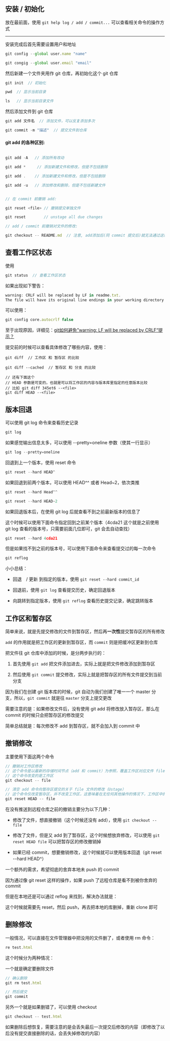 ## 安装 / 初始化

放在最前面，使用 ```git help log / add / commit...``` 可以查看相关命令的操作方式

----

安装完成后首先需要设置用户和地址

```js
git config --global user.name "name"

git congig --global user.email "email"
```

然后新建一个文件夹用作 git 仓库，再初始化这个 git 仓库

```js
git init  // 初始化

pwd  // 显示当前目录

ls   // 显示当前目录文件
``` 

然后添加文件到 git 仓库

```js
git add 文件名  // 添加文件，可以反复添加多次

git commit -m "描述"  // 提交文件到仓库
```


#### git add 的各种区别:

```js

git add -A   // 添加所有改动

git add *     // 添加新建文件和修改，但是不包括删除

git add .    // 添加新建文件和修改，但是不包括删除

git add -u   // 添加修改和删除，但是不包括新建文件


// 在 commit 前撤销 add:

git reset <file> // 撤销提交单独文件

git reset        // unstage all due changes

// add / commit 前撤销对文件的修改:

git checkout -- README.md  // 注意, add添加后(同 commit 提交后)就无法通过这种方式撤销修改

```




## 查看工作区状态

使用

```js
git status  // 查看工作区状态
```

如果出现如下警告：

```js
warning: CRLF will be replaced by LF in readme.txt.
The file will have its original line endings in your working directory.
```

可以使用：

```js
git config core.autocrlf false
```

至于出现原因，详细见：[git如何避免”warning: LF will be replaced by CRLF“提示？](https://www.zhihu.com/question/50862500)

提交前的时候可以查看具体修改了哪些内容，使用：

```
git diff  // 工作区 和 暂存区 的比较

git diff --cached  // 暂存区 和 分支 的比较

// 还有下面这个
// HEAD 参数是可变的，也就是可以将工作区的内容与版本库里指定的任意版本比较
// 比如 git diff 345et6 --<file>
git diff HEAD --<file>  
```


## 版本回退

可以使用 git log 命令来查看历史记录

```js
git log
```

如果感觉输出信息太多，可以使用 --pretty=oneline 参数（使其一行显示）

```js
git log --pretty=oneline
```

回退到上一个版本，使用 reset 命令

```js
git reset --hard HEAD^
```

如果回退到前两个版本，可以使用 HEAD^^ 或者 Head~2，依次类推

```js
git reset --hard Head^^

git reset --hard HEAD~2
```

如果回退版本后，在使用 git log 后就查看不到之前最新版本的信息了

这个时候可以使用下面命令指定回到之前某个版本（4cda21 这个就是之前使用 git log 查看的版本号，只需要前面几位即可，git 会去自动查找）

```js
git reset --hard 4cda21
```

但是如果找不到之前的版本号，可以使用下面命令来查看提交过的每一次命令

```js
git reflog
```

小小总结：

* 回退　/ 更新 到指定的版本，使用 ```git reset --hard commit_id```

* 回退前，使用 ```git log``` 查看提交历史，确定回退版本

* 向跳转到指定版本，使用 ```git reflog``` 查看历史提交记录，确定跳转版本



## 工作区和暂存区

简单来说，就是先提交修改的文件到暂存区，然后再**一次性**提交暂存区的所有修改

```add``` 的作用就是把工作区的更新到暂存区，而 ```commit``` 则是把缓冲区更新到仓库

把文件往 git 仓库中添加的时候，是分两步执行的：

1. 首先使用 ```git add``` 把文件添加进去，实际上就是把文件修改添加到暂存区

2. 然后使用 ```git commit``` 提交修改，实际上就是把暂存区的所有文件提交到当前分支

因为我们在创建 git 版本库的时候，git 自动为我们创建了唯一一个 master 分支，所以，```git commit``` 就是往 ```master``` 分支上提交更改

需要注意的是：如果修改文件后，没有使用 git add 将修改放入暂存区，那么在 commit 的时候只会把暂存区的修改提交

简单总结就是：每次修改不 add 到暂存区，就不会加入到 commit 中



## 撤销修改

主要使用下面这两个命令

```js
// 撤销对工作区修改
// 这个命令是以最新的存储时间节点（add 和 commit）为参照，覆盖工作区对应文件 file
// 这个命令改变的是工作区
git checkout -- file

// 清空 add 命令向暂存区提交的关于 file 文件的修改（Ustage）
// 这个命令仅改变暂存区，并不改变工作区，这意味着在无任何其他操作的情况下，工作区中的实际文件同该命令运行之前无任何变化
git reset HEAD -- file
```

在没有推送到远程仓库之前的撤销主要分为以下几种：

* 修改了文件，想直接撤销（这个时候还没有 add），使用 ```git checkout -- file```

* 修改了文件，但是又 add 到了暂存区，这个时候想放弃修改，可以使用 ```git reset HEAD file``` 可以把暂存区的修改撤销掉

* 如果已经 commit，想要撤销修改，这个时候就可以使用版本回退（git reset --hard HEAD^）

一个额外的需求，希望彻底的舍弃本地未 push 的 commit

因为通过像 git reset 这样的操作，如果 push 了远程仓库是看不到被你舍弃的 commit

但是在本地还是可以通过 reflog 来找到，解决办法就是：

这个时候就需要先 reset，然后 push，再去把本地的库删掉，重新 clone 即可


## 删除修改

一般情况，可以直接在文件管理器中把没用的文件删了，或者使用 rm 命令：

```js
re test.html
```

这个时候分为两种情况：

一个就是确定要删除文件

```js
// 确认删除
git rm test.html

// 然后提交
git commit
```

另外一个就是如果删错了，可以使用 checkout

```js
git checkout -- test.html
```

如果删除后想恢复，需要注意的是会丢失最后一次提交后修改的内容（即修改了以后没有提交直接删除的话，会丢失掉修改的内容）